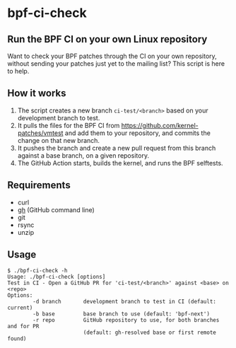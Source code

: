 # bpf-ci-check

## Run the BPF CI on your own Linux repository

Want to check your BPF patches through the CI on your own repository, without
sending your patches just yet to the mailing list? This script is here to help.

## How it works

1. The script creates a new branch `ci-test/<branch>` based on your development
   branch to test.
2. It pulls the files for the BPF CI from
   https://github.com/kernel-patches/vmtest and add them to your repository,
   and commits the change on that new branch.
3. It pushes the branch and create a new pull request from this branch against
   a base branch, on a given repository.
4. The GitHub Action starts, builds the kernel, and runs the BPF selftests.

## Requirements

- curl
- [gh](https://cli.github.com/) (GitHub command line)
- git
- rsync
- unzip

## Usage

```
$ ./bpf-ci-check -h
Usage: ./bpf-ci-check [options]
Test in CI - Open a GitHub PR for 'ci-test/<branch>' against <base> on <repo>
Options:
        -d branch       development branch to test in CI (default: current)
        -b base         base branch to use (default: 'bpf-next')
        -r repo         GitHub repository to use, for both branches and for PR
                        (default: gh-resolved base or first remote found)
```
